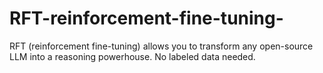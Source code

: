 # RFT-reinforcement-fine-tuning-
RFT (reinforcement fine-tuning) allows you to transform any open-source LLM into a reasoning powerhouse.  No labeled data needed.
